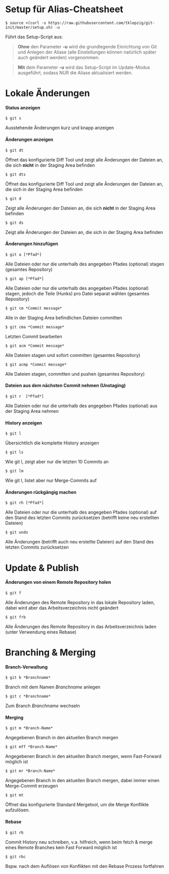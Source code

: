 # Setup für Alias-Cheatsheet

```
$ source <(curl -s https://raw.githubusercontent.com/tklepzig/git-init/master/setup.sh) -u
```
Führt das Setup-Script aus:
  > **Ohne** den Parameter **-u** wird die grundlegende Einrichtung von Git und Anlegen der Aliase (alle Einstellungen können natürlich später auch geändert werden) vorgenommen.  

  > **Mit** dem Parameter **-u** wird das Setup-Script im Update-Modus ausgeführt, sodass NUR die Aliase  aktualisiert werden.

# Lokale Änderungen

#### Status anzeigen

```
$ git s
```
Ausstehende Änderungen kurz und knapp anzeigen

#### Änderungen anzeigen

```
$ git dt
```
Öffnet das konfigurierte Diff Tool und zeigt alle Änderungen der Dateien an, die sich **nicht** in der Staging Area befinden

```
$ git dts
```
Öffnet das konfigurierte Diff Tool und zeigt alle Änderungen der Dateien an, die sich in der Staging Area befinden

```
$ git d
```
Zeigt alle Änderungen der Dateien an, die sich **nicht** in der Staging Area befinden

```
$ git ds
```
Zeigt alle Änderungen der Dateien an, die sich in der Staging Area befinden

#### Änderungen hinzufügen

```
$ git a [*Pfad*]
```
Alle Dateien oder nur die unterhalb des angegeben Pfades (optional) stagen (gesamtes Repository)

```
$ git ap [*Pfad*]
```
Alle Dateien oder nur die unterhalb des angegeben Pfades (optional) stagen, jedoch die Teile (Hunks) pro Datei separat wählen (gesamtes Repository)

```
$ git cm *Commit message*
```
Alle in der Staging Area befindlichen Dateien committen

```
$ git cma *Commit message*
```
Letzten Commit bearbeiten

```
$ git acm *Commit message*
```
Alle Dateien stagen und sofort committen (gesamtes Repository)

```
$ git acmp *Commit message*
```
Alle Dateien stagen, committen und pushen (gesamtes Repository)

#### Dateien aus dem nächsten Commit nehmen (Unstaging)

```
$ git r  [*Pfad*]
```
Alle Dateien oder nur die unterhalb des angegeben Pfades (optional) aus der Staging Area nehmen

#### History anzeigen

```
$ git l
```
Übersichtlich die komplette History anzeigen

```
$ git ls
```
Wie git l, zeigt aber nur die letzten 10 Commits an

```
$ git lm
```
Wie git l, listet aber nur Merge-Commits auf

#### Änderungen rückgängig machen

```
$ git rh [*Pfad*]
```
Alle Dateien oder nur die unterhalb des angegeben Pfades (optional) auf den Stand des letzten Commits zurücksetzen (betrifft keine neu erstellten Dateien)

```
$ git undo
```
Alle Änderungen (betrifft auch neu erstellte Dateien) auf den Stand des letzten Commits zurücksetzen

# Update & Publish

#### Änderungen von einem Remote Repository holen

```
$ git f
```
Alle Änderungen des Remote Repository in das lokale Repository laden, dabei wird aber das Arbeitsverzeichnis nicht geändert

```
$ git frb
```
Alle Änderungen des Remote Repository in das Arbeitsverzeichnis laden (unter Verwendung eines Rebase)

# Branching & Merging
#### Branch-Verwaltung

```
$ git b *Branchname*
```
Branch mit dem Namen *Branchname* anlegen

```
$ git c *Branchname*
```
Zum Branch *Branchname* wechseln

#### Merging

```
$ git m *Branch-Name*
```
Angegebenen Branch in den aktuellen Branch mergen

```
$ git mff *Branch-Name*
```
Angegebenen Branch in den aktuellen Branch mergen, wenn Fast-Forward möglich ist

```
$ git mr *Branch-Name*
```
Angegebenen Branch in den aktuellen Branch mergen, dabei immer einen Merge-Commit erzeugen

```
$ git mt
```
Öffnet das konfigurierte Standard Mergetool, um die Merge Konflikte aufzulösen.

#### Rebase

```
$ git rb
```
Commit History neu schreiben, v.a. hilfreich, wenn beim fetch & merge eines Remote Branches kein Fast Forward möglich ist

```
$ git rbc
```
Bspw. nach dem Auflösen von Konflikten mit den Rebase Prozess fortfahren
